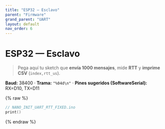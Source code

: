 ```yaml
---
title: "ESP32 — Esclavo"
parent: "Firmware"
grand_parent: "UART"
layout: default
nav_order: 6
---
```


# ESP32 — Esclavo

> Pega aquí tu sketch que **envía 1000 mensajes**, mide **RTT** y **imprime CSV** (`index,rtt_us`).

**Baud:** 38400 · **Trama:** `"%04d\n"` · **Pines sugeridos (SoftwareSerial):** RX=D10, TX=D11

{% raw %}
~~~c++
// NANO_INIT_UART_RTT_FIXED.ino
print()
~~~
{% endraw %}